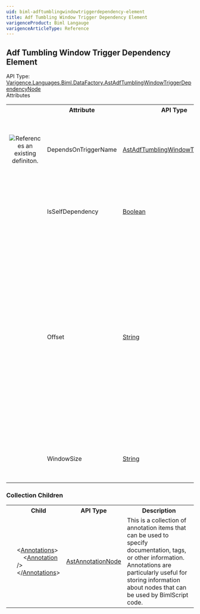 ```yaml
---
uid: biml-adftumblingwindowtriggerdependency-element
title: Adf Tumbling Window Trigger Dependency Element
varigenceProduct: Biml Langauge
varigenceArticleType: Reference
---
```

## Adf Tumbling Window Trigger Dependency Element<div class="AssemblyInfoGroup"><div class="CrossReferenceGroup"><div class="CrossReferenceHeader">API Type:</div><div class="CrossReferenceValue"><a href="../api-reference/Varigence.Languages.Biml.DataFactory.AstAdfTumblingWindowTriggerDependencyNode.html">Varigence.Languages.Biml.DataFactory.AstAdfTumblingWindowTriggerDependencyNode</a></div></div></div><div class="AttributeGroup"><div class="AttributeGroupHeader">Attributes</div><table id="AttributeList" class="AttributeList"><tbody><tr><th class="AttributeIconColumnHeader">&nbsp;</th><th class="AttributeNameColumnHeader">Attribute</th><th class="AttributeTypeColumnHeader">API Type</th><th class="AttributeDefaultColumnHeader">Default</th><th class="AttributeSummaryColumnHeader">Description</th></tr><tr class="ad0"><td align="center" class="AttributeIcon"><img title="References an existing definiton." src="attributeReference.png"></td><td class="AttributeName">DependsOnTriggerName</td><td class="AttributeType"><a href="../api-reference/Varigence.Languages.Biml.DataFactory.AstAdfTumblingWindowTriggerNode.html">AstAdfTumblingWindowTriggerNode</a></td><td class="AttributeDefault">&nbsp;</td><td class="AttributeSummary"><div class ="SummaryItem">Specifies a reference to the tumbling window trigger upon which the parent trigger execution is conditioned.</div></td></tr><tr class="ad1"><td align="center" class="AttributeIcon"><img title="" src="attribute.png"></td><td class="AttributeName">IsSelfDependency</td><td class="AttributeType"><a href="https://msdn.microsoft.com/en-us/library/System.Boolean.aspx">Boolean</a></td><td class="AttributeDefault">False</td><td class="AttributeSummary"><div class ="SummaryItem">Specify this property if you would like this dependency to be a self dependency.</div></td></tr><tr class="ad0"><td align="center" class="AttributeIcon"><img title="" src="attribute.png"></td><td class="AttributeName">Offset</td><td class="AttributeType"><a href="https://msdn.microsoft.com/en-us/library/System.String.aspx">String</a></td><td class="AttributeDefault">&nbsp;</td><td class="AttributeSummary"><div class ="SummaryItem">Windows authentication user.Offset of the dependency trigger. This should be Time-Span formatted, with both negative and positive values permitted. Offset is mandatory if the trigger is depending on itself otherwise it is optional. Self-dependency must be a negative value.</div></td></tr><tr class="ad1"><td align="center" class="AttributeIcon"><img title="" src="attribute.png"></td><td class="AttributeName">WindowSize</td><td class="AttributeType"><a href="https://msdn.microsoft.com/en-us/library/System.String.aspx">String</a></td><td class="AttributeDefault">&nbsp;</td><td class="AttributeSummary"><div class ="SummaryItem">Timespan formatted size of the tumbling window dependency.</div></td></tr></tbody></table></div><div class="ChildGroup">### Collection Children<table id="ChildList" class="ChildList"><tbody><tr><th class="ChildIconColumnHeader">&nbsp;</th><th class="ChildNameColumnHeader">Child</th><th class="ChildTypeColumnHeader">API Type</th><th class="ChildSummaryColumnHeader">Description</th></tr><tr class="cd0"><td align="center" class="ChildIcon"><img title="" src="collectionChild.png"><div class="RequiredIcon" title="Required Child"></div><td class="ChildName"><span class="punc">&lt;</span><a href=Varigence.Languages.Biml.AstNode_Annotations.html">Annotations</a><span class="punc">&gt;</span><br />&nbsp;&nbsp;&nbsp;&nbsp;<span class="punc">&lt;</span><a href=Varigence.Languages.Biml.AstAnnotationNode.html">Annotation</a> <span class="punc">/&gt;</span><br /><span class="punc">&lt;/</span><a href=Varigence.Languages.Biml.AstNode_Annotations.html">Annotations</a><span class="punc">&gt;</span></td><td class="ChildType"><a href="../api-reference/Varigence.Languages.Biml.AstAnnotationNode.html">AstAnnotationNode</a></td><td class="ChildSummary"><div class ="SummaryItem">This is a collection of annotation items that can be used to specify documentation, tags, or other information.  Annotations are particularly useful for storing information about nodes that can be used by BimlScript code.</div></td></tr></tbody></table></div>